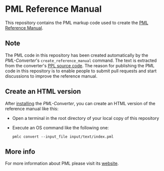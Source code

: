 # PML Reference Manual

This repository contains the PML markup code used to create the [PML Reference Manual](https://www.pml-lang.dev/docs/reference_manual/index.html).

## Note

The PML code in this repository has been created automatically by the _PML-Converter_'s `create_reference_manual` command. The text is extracted from the converter's [PPL source code](https://github.com/pml-lang/converter). The reason for publishing the PML code in this repository is to enable people to submit pull requests and start discussions to improve the reference manual.

## Create an HTML version

After [installing](https://www.pml-lang.dev/downloads/install.html) the _PML-Converter_, you can create an HTML version of the reference manual like this:
- Open a terminal in the root directory of your local copy of this repository
- Execute an OS command like the following one:
  
  `pmlc convert --input_file input/text/index.pml`

## More info

For more information about PML please visit its [website](https://www.pml-lang.dev).